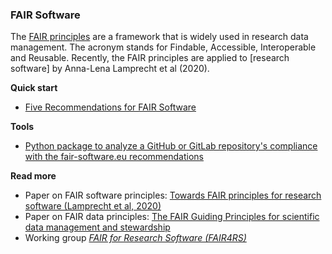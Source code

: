 ### FAIR Software

The [FAIR principles][FAIR] are a framework that is widely used in research data management. The acronym stands for Findable, Accessible, Interoperable and Reusable. Recently, the FAIR principles are applied to [research software] by Anna-Lena Lamprecht et al (2020). 

**Quick start**

- [Five Recommendations for FAIR Software][FAIR Recommendations]

**Tools**

- [Python package to analyze a GitHub or GitLab repository's compliance with the fair-software.eu recommendations][FAIR Software]

**Read more**

- Paper on FAIR software principles: [Towards FAIR principles for research software (Lamprecht et al, 2020)][FAIR Software Principles]
- Paper on FAIR data principles: [The FAIR Guiding Principles for scientific data management and stewardship][FAIR Data Principles]
- Working group [*FAIR for Research Software (FAIR4RS)*][FAIR Group]


<!-----------------------------------{ FAIR }---------------------------------->

[FAIR Software Principles]: https://content.iospress.com/articles/data-science/ds190026
[FAIR Data Principles]: https://www.nature.com/articles/Headersdata201618
[FAIR Recommendations]: https://fair-software.eu/
[FAIR Software]: https://github.com/fair-software/howfairis
[FAIR Group]: https://www.rd-alliance.org/groups/fair-research-software-fair4rs-wg
[FAIR]: https://www.nature.com/articles/sdata201618
